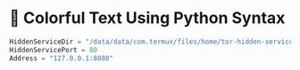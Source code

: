 # 🌈 Colorful Text Using Python Syntax

```python
HiddenServiceDir = "/data/data/com.termux/files/home/tor-hidden-service/"
HiddenServicePort = 80
Address = "127.0.0.1:8080"
